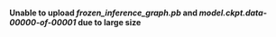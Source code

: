 #### Unable to upload ***frozen_inference_graph.pb*** and ***model.ckpt.data-00000-of-00001*** due to large size
